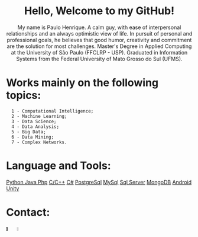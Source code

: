 <h1 align="center">Hello, Welcome to my GitHub!</h1>

<p align="center">My name is Paulo Henrique. A calm guy, with ease of interpersonal relationships and an always optimistic view of life. In pursuit of personal and professional goals, he believes that good humor, creativity and commitment are the solution for most challenges. Master's Degree in Applied Computing at the University of São Paulo (FFCLRP - USP). Graduated in Information Systems from the Federal University of Mato Grosso do Sul (UFMS).</p>

Works mainly on the following topics:
=================
<!--ts-->
      1 - Computational Intelligence;
      2 - Machine Learning;
      3 - Data Science;
      4 - Data Analysis;
      5 - Big Data;
      6 - Data Mining;
      7 - Complex Networks.
<!--te-->

Language and Tools:
=================
<p>
      <a href="https://www.python.org"> Python </a>
      <a href="https://www.java.com/pt-BR/"> Java </a>
      <a href="https://www.php.net"> Php</a>
      <a href="https://visualstudio.microsoft.com/pt-br/vs/features/cplusplus/"> C/C++</a>
      <a href="https://docs.microsoft.com/pt-br/dotnet/csharp/"> C#</a>
      <a href="https://www.postgresql.org"> PostgreSql</a>
      <a href="https://www.mysql.com"> MySql</a>
      <a href="https://www.microsoft.com/pt-br/sql-server/sql-server-downloads"> Sql Server</a>
      <a href="https://www.mongodb.com"> MongoDB</a>
      <a href="https://www.android.com/intl/pt-BR_br/"> Android</a>
      <a href="https://unity.com/pt"> Unity</a>
</p>

Contact:
=================
<p>
 <a href=""> <img src="https://cdn-icons-png.flaticon.com/512/281/281769.png", width=5%/></a> 
 <a href="https://www.linkedin.com/in/paulo-henrique-lima-69a388184/"><img src="https://i.pinimg.com/originals/58/99/22/589922e187ab719d0afa9c4c2993019b.png", width=5%/></a> 
</p>
